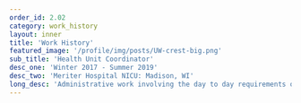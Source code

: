 ```yaml
---
order_id: 2.02
category: work_history
layout: inner
title: 'Work History'
featured_image: '/profile/img/posts/UW-crest-big.png'
sub_title: 'Health Unit Coordinator'
desc_one: 'Winter 2017 - Summer 2019'
desc_two: 'Meriter Hospital NICU: Madison, WI'
long_desc: 'Administrative work involving the day to day requirements of the Neonatal Intensive Care Unit. Worked closely with EPIC software.'
---
```

